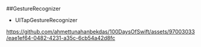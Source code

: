 
##GestureRecognizer

- UITapGestureRecognizer

https://github.com/ahmettunahanbekdas/100DaysOfSwift/assets/97003033/eae1ef64-0482-4231-a35c-6cb54a42d8fc

